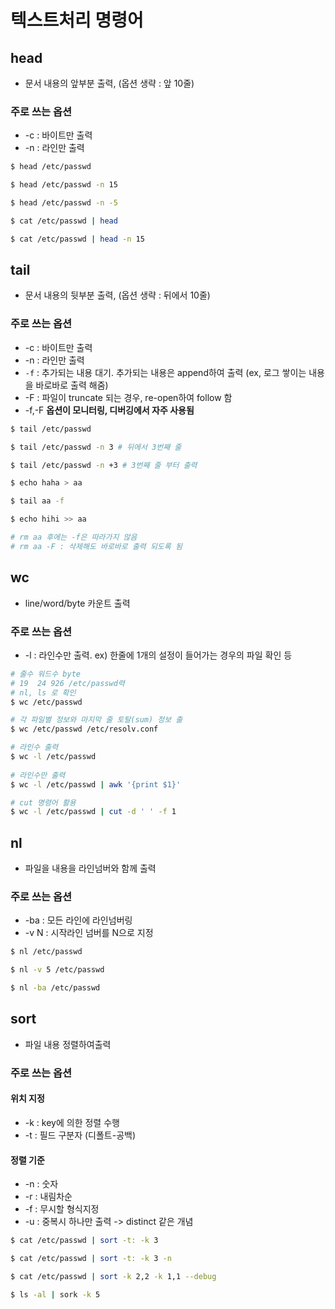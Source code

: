 # 텍스트처리 명령어

## head
- 문서 내용의 앞부분 출력, (옵션 생략 : 앞 10줄)

### 주로 쓰는 옵션
- -c : 바이트만 출력
- -n : 라인만 출력

```bash
$ head /etc/passwd

$ head /etc/passwd -n 15

$ head /etc/passwd -n -5

$ cat /etc/passwd | head

$ cat /etc/passwd | head -n 15
```

## tail
- 문서 내용의 뒷부분 출력, (옵션 생략 : 뒤에서 10줄)

### 주로 쓰는 옵션
- -c : 바이트만 출력
- -n : 라인만 출력
- `-f` : 추가되는 내용 대기. 추가되는 내용은 append하여 출력 (ex, 로그 쌓이는 내용을 바로바로 출력 해줌)
- -F : 파일이 truncate 되는 경우, re-open하여 follow 함
- -f,-F **옵션이 모니터링, 디버깅에서 자주 사용됨**

```bash
$ tail /etc/passwd 

$ tail /etc/passwd -n 3 # 뒤에서 3번째 줄

$ tail /etc/passwd -n +3 # 3번째 줄 부터 출력

$ echo haha > aa

$ tail aa -f

$ echo hihi >> aa

# rm aa 후에는 -f은 따라가지 않음
# rm aa -F : 삭제해도 바로바로 출력 되도록 됨
```

## wc
- line/word/byte 카운트 출력

### 주로 쓰는 옵션
- -l : 라인수만 출력. ex) 한줄에 1개의 설정이 들어가는 경우의 파일 확인 등

```bash
# 줄수 워드수 byte
# 19  24 926 /etc/passwd력
# nl, ls 로 확인
$ wc /etc/passwd

# 각 파일별 정보와 마지막 줄 토탈(sum) 정보 출
$ wc /etc/passwd /etc/resolv.conf

# 라인수 출력
$ wc -l /etc/passwd 
 
# 라인수만 출력
$ wc -l /etc/passwd | awk '{print $1}'

# cut 명령어 활용
$ wc -l /etc/passwd | cut -d ' ' -f 1
```

## nl
- 파일을 내용을 라인넘버와 함께 출력

### 주로 쓰는 옵션
- -ba : 모든 라인에 라인넘버링
- -v N : 시작라인 넘버를 N으로 지정

```bash
$ nl /etc/passwd 

$ nl -v 5 /etc/passwd 

$ nl -ba /etc/passwd
```

## sort
- 파일 내용 정렬하여출력

### 주로 쓰는 옵션
#### 위치 지정
- -k : key에 의한 정렬 수행
- -t : 필드 구분자 (디폴트-공백)

#### 정렬 기준
- -n : 숫자
- -r : 내림차순
- -f : 무시할 형식지정
- -u : 중복시 하나만 출력 -> distinct 같은 개념

```bash
$ cat /etc/passwd | sort -t: -k 3

$ cat /etc/passwd | sort -t: -k 3 -n

$ cat /etc/passwd | sort -k 2,2 -k 1,1 --debug

$ ls -al | sork -k 5
```
